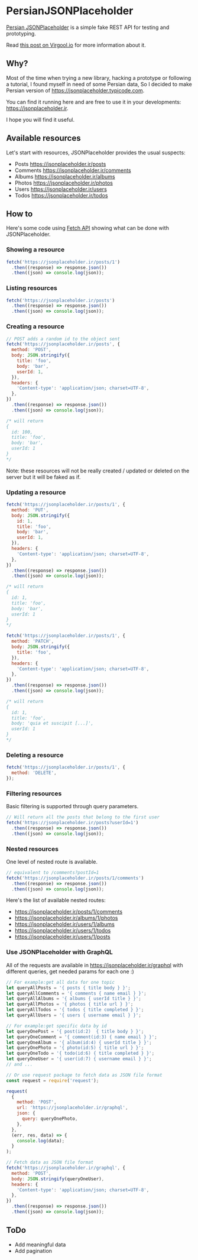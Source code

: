 # PersianJSONPlaceholder

[Persian JSONPlaceholder](https://jsonplaceholder.ir) is a simple fake REST API for testing and prototyping.

Read [this post on Virgool.io](https://virgool.io/raychat/persianjsonplaceholder-mtwhgc0poehp) for more information about it.

## Why?

Most of the time when trying a new library, hacking a prototype or following a tutorial, I found myself in need of some Persian data, So I decided to make Persian version of https://jsonplaceholder.typicode.com.

You can find it running here and are free to use it in your developments: https://jsonplaceholder.ir.

I hope you will find it useful.

## Available resources

Let's start with resources, JSONPlaceholder provides the usual suspects:

- Posts https://jsonplaceholder.ir/posts
- Comments https://jsonplaceholder.ir/comments
- Albums https://jsonplaceholder.ir/albums
- Photos https://jsonplaceholder.ir/photos
- Users https://jsonplaceholder.ir/users
- Todos https://jsonplaceholder.ir/todos

## How to

Here's some code using [Fetch API](https://developer.mozilla.org/en-US/docs/Web/API/Fetch_API) showing what can be done with JSONPlaceholder.

### Showing a resource

```js
fetch('https://jsonplaceholder.ir/posts/1')
  .then((response) => response.json())
  .then((json) => console.log(json));
```

### Listing resources

```js
fetch('https://jsonplaceholder.ir/posts')
  .then((response) => response.json())
  .then((json) => console.log(json));
```

### Creating a resource

```js
// POST adds a random id to the object sent
fetch('https://jsonplaceholder.ir/posts', {
  method: 'POST',
  body: JSON.stringify({
    title: 'foo',
    body: 'bar',
    userId: 1,
  }),
  headers: {
    'Content-type': 'application/json; charset=UTF-8',
  },
})
  .then((response) => response.json())
  .then((json) => console.log(json));

/* will return
{
  id: 100,
  title: 'foo',
  body: 'bar',
  userId: 1
}
*/
```

Note: these resources will not be really created / updated or deleted on the server but it will be faked as if.

### Updating a resource

```js
fetch('https://jsonplaceholder.ir/posts/1', {
  method: 'PUT',
  body: JSON.stringify({
    id: 1,
    title: 'foo',
    body: 'bar',
    userId: 1,
  }),
  headers: {
    'Content-type': 'application/json; charset=UTF-8',
  },
})
  .then((response) => response.json())
  .then((json) => console.log(json));

/* will return
{
  id: 1,
  title: 'foo',
  body: 'bar',
  userId: 1
}
*/
```

```js
fetch('https://jsonplaceholder.ir/posts/1', {
  method: 'PATCH',
  body: JSON.stringify({
    title: 'foo',
  }),
  headers: {
    'Content-type': 'application/json; charset=UTF-8',
  },
})
  .then((response) => response.json())
  .then((json) => console.log(json));

/* will return
{
  id: 1,
  title: 'foo',
  body: 'quia et suscipit [...]',
  userId: 1
}
*/
```

### Deleting a resource

```js
fetch('https://jsonplaceholder.ir/posts/1', {
  method: 'DELETE',
});
```

### Filtering resources

Basic filtering is supported through query parameters.

```js
// Will return all the posts that belong to the first user
fetch('https://jsonplaceholder.ir/posts?userId=1')
  .then((response) => response.json())
  .then((json) => console.log(json));
```

### Nested resources

One level of nested route is available.

```js
// equivalent to /comments?postId=1
fetch('https://jsonplaceholder.ir/posts/1/comments')
  .then((response) => response.json())
  .then((json) => console.log(json));
```

Here's the list of available nested routes:

- https://jsonplaceholder.ir/posts/1/comments
- https://jsonplaceholder.ir/albums/1/photos
- https://jsonplaceholder.ir/users/1/albums
- https://jsonplaceholder.ir/users/1/todos
- https://jsonplaceholder.ir/users/1/posts

### Use JSONPlaceholder with GraphQL

All of the requests are available in https://jsonplaceholder.ir/graphql with different queries, get needed params for each one :)

```js
// For example:get all data for one topic
let queryAllPosts = '{ posts { title body } }';
let queryAllComments = '{ comments { name email } }';
let queryAllAlbums = '{ albums { userId title } }';
let queryAllPhotos = '{ photos { title url } }';
let queryAllTodos = '{ todos { title completed } }';
let queryAllUsers = '{ users { username email } }';

// For example:get specific data by id
let queryOnePost = '{ post(id:2)  { title body } }';
let queryOneComment = '{ comment(id:3) { name email } }';
let queryOneAlbum = '{ album(id:4) { userId title } }';
let queryOnePhoto = '{ photo(id:5) { title url } }';
let queryOneTodo = '{ todo(id:6) { title completed } }';
let queryOneUser = '{ user(id:7) { username email } }';
// and ...

// Or use request package to fetch data as JSON file format
const request = require('request');

request(
  {
    method: 'POST',
    url: 'https://jsonplaceholder.ir/graphql',
    json: {
      query: queryOnePhoto,
    },
  },
  (err, res, data) => {
    console.log(data);
  }
);

// Fetch data as JSON file format
fetch('https://jsonplaceholder.ir/graphql', {
  method: 'POST',
  body: JSON.stringify(queryOneUser),
  headers: {
    'Content-type': 'application/json; charset=UTF-8',
  },
})
  .then((response) => response.json())
  .then((json) => console.log(json));
```

## ToDo

- Add meaningful data
- Add pagination
